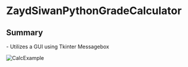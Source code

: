 # ZaydSiwanPythonGradeCalculator

<h2> Summary</h2>
- Utilizes a GUI using Tkinter Messagebox

![CalcExample](https://github.com/user-attachments/assets/80a4a783-22b7-4e5b-bebc-09463102f544)

